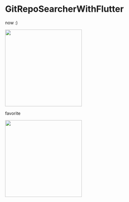 # GitRepoSearcherWithFlutter

now :)

<img src = "https://user-images.githubusercontent.com/46619995/103412127-03d01900-4bb7-11eb-9f8d-30bcc18c5ad3.mov" width = 250>


favorite

<img src = "https://user-images.githubusercontent.com/46619995/103437883-135f6880-4c70-11eb-98f1-43757c0d1176.mov" width = 250>
